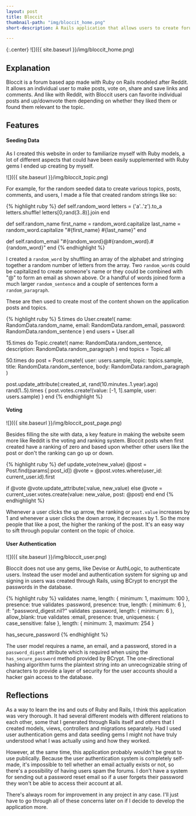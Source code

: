```yaml
---
layout: post
title: Bloccit
thumbnail-path: "img/bloccit_home.png"
short-description: A Rails application that allows users to create forums and comment on them.

---
```


{:.center}
![]({{ site.baseurl }}/img/bloccit_home.png)

## Explanation

Bloccit is a forum based app made with Ruby on Rails modeled after Reddit. It allows an individual user to make posts, vote on, share and save links and comments. And like with Reddit, with Bloccit users can favorite individual posts and up/downvote them depending on whether they liked them or found them relevant to the topic.

## Features
#### Seeding Data

As I created this website in order to familiarize myself with Ruby models, a lot of different aspects that could have been easily supplemented with Ruby gems I ended up creating by myself.

![]({{ site.baseurl }}/img/bloccit_topic.png)

For example, for the random seeded data to create various topics, posts, comments, and users, I made a file that created random strings like so:

{% highlight ruby %}
def self.random_word
     letters = ('a'..'z').to_a
     letters.shuffle!
     letters[0,rand(3..8)].join
end

def self.random_name
    first_name = random_word.capitalize
    last_name = random_word.capitalize
    "#{first_name} #{last_name}"
end

def self.random_email
    "#{random_word}@#{random_word}.#{random_word}"
end
{% endhighlight %}

I created a `random_word` by shuffling an array of the alphabet and stringing together a random number of letters from the array. Two `random_word`s could be capitalized to create someone's name or they could be combined with "@" to form an email as shown above. Or a handful of words joined form a much larger `random_sentence` and a couple of sentences form a `random_paragraph`.

These are then used to create most of the content shown on the application posts and topics.

{% highlight ruby %}
5.times do
    User.create!(
        name: RandomData.random_name,
        email: RandomData.random_email,
        password: RandomData.random_sentence
    )
end
users = User.all

15.times do
    Topic.create!(
        name:        RandomData.random_sentence,
        description: RandomData.random_paragraph
    )
end
topics = Topic.all

50.times do
   post = Post.create!(
        user: users.sample,
        topic: topics.sample,
        title:  RandomData.random_sentence,
        body:   RandomData.random_paragraph
    )

   post.update_attribute(:created_at, rand(10.minutes..1.year).ago)
   rand(1..5).times { post.votes.create!(value: [-1, 1].sample, user: users.sample) }
end
{% endhighlight %}

#### Voting
![]({{ site.baseurl }}/img/bloccit_post_page.png)

Besides filling the site with data, a key feature in making the website seem more like Reddit is the voting and ranking system. Bloccit posts when first created have a ranking of zero and based upon whether other users like the post or don't the ranking can go up or down.

{% highlight ruby %}
def update_vote(new_value)
   @post = Post.find(params[:post_id])
   @vote = @post.votes.where(user_id: current_user.id).first

   if @vote
       @vote.update_attribute(:value, new_value)
   else
       @vote = current_user.votes.create(value: new_value, post: @post)
   end
end
{% endhighlight %}

Whenever a user clicks the up arrow, the ranking or `post.value` increases by 1 and whenever a user clicks the down arrow, it decreases by 1. So the more people that like a post, the higher the ranking of the post. It's an easy way to sift through popular content on the topic of choice.

#### User Authentication

![]({{ site.baseurl }}/img/bloccit_user.png)

Bloccit does not use any gems, like Devise or AuthLogic, to authenticate users. Instead the user model and authentication system for signing up and signing in users was created through Rails, using BCrypt to encrypt the passwords in the database.

{% highlight ruby %}
validates :name, length: { minimum: 1, maximum: 100 }, presence: true
validates :password, presence: true, length: { minimum: 6 }, if: "password_digest.nil?"
validates :password, length: { minimum: 6 }, allow_blank: true
validates :email,
          presence: true,
          uniqueness: { case_sensitive: false },
          length: { minimum: 3, maximum: 254 }

has_secure_password
{% endhighlight %}

The user model requires a name, an email, and a password, stored in a `password_digest` attribute which is required when using the `has_secure_password` method provided by BCrypt. The one-directional hashing algorithm turns the plaintext string into an unrecognizable string of characters to provide a layer of security for the user accounts should a hacker gain access to the database.

## Reflections

As a way to learn the ins and outs of Ruby and Rails, I think this application was very thorough. It had several different models with different relations to each other, some that I generated through Rails itself and others that I created models, views, controllers and migrations separately. Had I used user authentication gems and data seeding gems I might not have truly understood what I was actually using and how they worked.

However, at the same time, this application probably wouldn't be great to use publically.
Because the user authentication system is completely self-made, it's impossible to tell whether an email actually exists or not, so there's a possibility of having users spam the forums. I don't have a system for sending out a password reset email  so if a user forgets their password they won't be able to access their account at all.

There's always room for improvement in any project in any case. I'll just have to go through all of these concerns later on if I decide to develop the application more.
